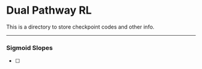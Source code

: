 # Dual Pathway RL 
This is a directory to store checkpoint codes and other info.

---
### Sigmoid Slopes
-[ ] 
